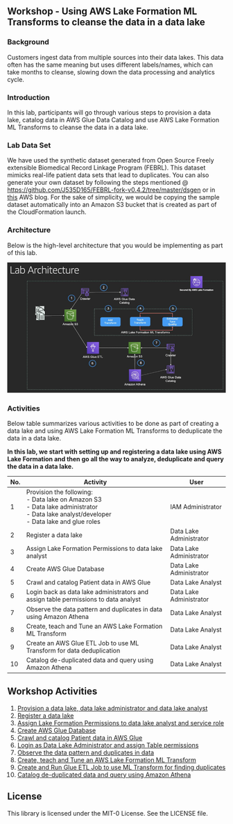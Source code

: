 ## Workshop - Using AWS Lake Formation ML Transforms to cleanse the data in a data lake

### Background
Customers ingest data from multiple sources into their data lakes. This data often has the same meaning but uses different labels/names, which can take months to cleanse, slowing down the data processing and analytics cycle.

### Introduction
In this lab, participants will go through various steps to provision a data lake, catalog data in AWS Glue Data Catalog and use AWS Lake Formation ML Transforms to cleanse the data in a data lake.

### Lab Data Set
We have used the synthetic dataset generated from Open Source Freely extensible Biomedical Record Linkage Program (FEBRL). This dataset mimicks real-life patient data sets that lead to duplicates. You can also generate your own dataset by following the steps mentioned @ https://github.com/J535D165/FEBRL-fork-v0.4.2/tree/master/dsgen or in [this](https://aws.amazon.com/blogs/big-data/matching-patient-records-with-the-aws-lake-formation-findmatches-transform/) AWS blog. For the sake of simplicity, we would be copying the sample dataset automatically into an Amazon S3 bucket that is created as part of the CloudFormation launch.

### Architecture
Below is the high-level architecture that you would be implementing as part of this lab.

![Reference Architecture](img/architecture.png "Reference Architecture")


### Activities
Below table summarizes various activities to be done as part of creating a data lake and using AWS Lake Formation ML Transforms to deduplicate the data in a data lake.

**In this lab, we start with setting up and registering a data lake using AWS Lake Formation and then go all the way to analyze, deduplicate and query the data in a data lake.** 

| No. | Activity  | User |
| --- | ------------- | ------------- |
| 1 | Provision the following:<br> - Data lake on Amazon S3<br> - Data lake administrator<br> - Data lake analyst/developer<br> - Data lake and glue roles   | IAM Administrator  |
| 2| Register a data lake  | Data Lake Administrator  |
| 3 | Assign Lake Formation Permissions to data lake analyst | Data Lake Administrator |
| 4 | Create AWS Glue Database | Data Lake Administrator |
| 5 | Crawl and catalog Patient data in AWS Glue | Data Lake Analyst |
| 6 | Login back as data lake administrators and assign table permissions to data analyst | Data Lake Administrator |
| 7 | Observe the data pattern and duplicates in data using Amazon Athena | Data Lake Analyst |
| 8 | Create, teach and Tune an AWS Lake Formation ML Transform | Data Lake Analyst |
| 9 | Create an AWS Glue ETL Job to use ML Transform for data deduplication | Data Lake Analyst |
| 10 | Catalog de-duplicated data and query using Amazon Athena | Data Lake Analyst |


## Workshop Activities

1. [Provision a data lake, data lake administrator and data lake analyst](lab-guides/activity1.md)
2. [Register a data lake](lab-guides/activity2.md)
3. [Assign Lake Formation Permissions to data lake analyst and service role](lab-guides/activity3.md)
4. [Create AWS Glue Database](lab-guides/activity4.md)
5. [Crawl and catalog Patient data in AWS Glue](lab-guides/activity5.md)
6. [Login as Data Lake Administrator and assign Table permissions](lab-guides/activity6.md)
7. [Observe the data pattern and duplicates in data](lab-guides/activity7.md)
8. [Create, teach and Tune an AWS Lake Formation ML Transform](lab-guides/activity8.md)
9. [Create and Run Glue ETL Job to use ML Transform for finding duplicates](lab-guides/activity9.md)
10. [Catalog de-duplicated data and query using Amazon Athena](lab-guides/activity10.md)


## License

This library is licensed under the MIT-0 License. See the LICENSE file.

